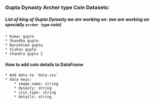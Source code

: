 <!-- @format -->

### Gupta Dynasty Archer type Coin Datasets:

##### List of king of Gupta Dynasty we are working on: (we are working on specially `archer type` coin)

    * Kumar gupta
    * Skandha gupta
    * Narashima gupta
    * Vishnu gupta
    * Chandra gupta 2

#### How to add coin details to DataFrame

    * Add data to `data.csv`
    * data keys:
        * image_name: string
        * dynasty: string
        * coin_type: string
        * details: string
